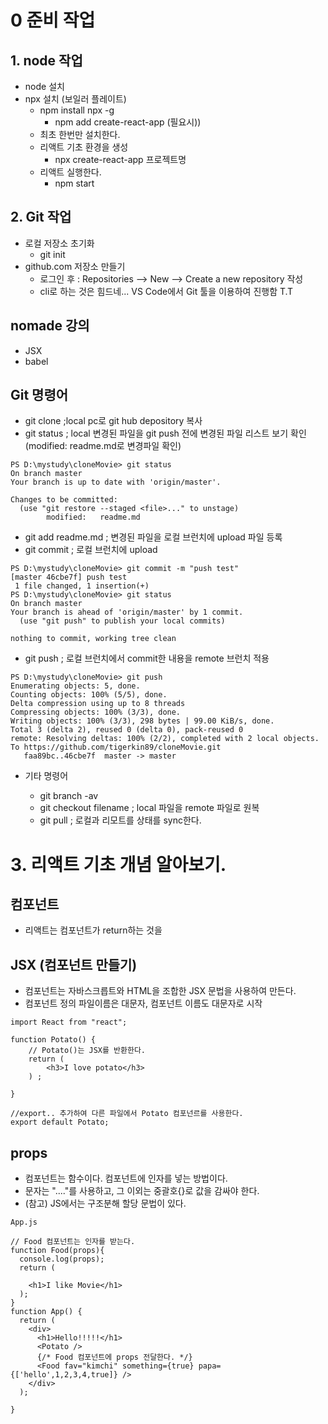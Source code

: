 # 0 준비 작업

## 1. node 작업
- node 설치
- npx 설치 (보일러 플레이트)
  - npm install npx -g
    - npm add create-react-app (필요시))
  - 최초 한번만 설치한다.
  - 리액트 기초 환경을 생성
    - npx create-react-app 프로젝트명
  - 리액트 실행한다.
    - npm start

## 2. Git 작업

- 로컬 저장소 초기화
  - git init
- github.com 저장소 만들기
  - 로그인 후 : Repositories --> New --> Create a new repository 작성
  - cli로 하는 것은 힘드네... VS Code에서 Git 툴을 이용하여 진행함 T.T

## nomade 강의

- JSX
- babel

## Git 명령어

- git clone ;local pc로 git hub depository 복사 
- git status ; local 변경된 파일을 git push 전에 변경된 파일 리스트 보기 확인 (modified: readme.md로 변경파일 확인)
```````
PS D:\mystudy\cloneMovie> git status
On branch master
Your branch is up to date with 'origin/master'.

Changes to be committed:
  (use "git restore --staged <file>..." to unstage)
        modified:   readme.md
```````
- git add readme.md ; 변경된 파일을 로컬 브런치에 upload 파일 등록
- git commit ; 로컬 브런치에 upload
````````
PS D:\mystudy\cloneMovie> git commit -m "push test"
[master 46cbe7f] push test
 1 file changed, 1 insertion(+)
PS D:\mystudy\cloneMovie> git status
On branch master
Your branch is ahead of 'origin/master' by 1 commit.
  (use "git push" to publish your local commits)

nothing to commit, working tree clean
`````````
- git push ; 로컬 브런치에서 commit한 내용을  remote 브런치 적용
````````
PS D:\mystudy\cloneMovie> git push
Enumerating objects: 5, done.
Counting objects: 100% (5/5), done.
Delta compression using up to 8 threads
Compressing objects: 100% (3/3), done.
Writing objects: 100% (3/3), 298 bytes | 99.00 KiB/s, done.
Total 3 (delta 2), reused 0 (delta 0), pack-reused 0
remote: Resolving deltas: 100% (2/2), completed with 2 local objects.
To https://github.com/tigerkin89/cloneMovie.git
   faa89bc..46cbe7f  master -> master
``````````

- 기타 명령어
  
  - git branch -av
  - git checkout filename ; local 파일을 remote 파일로 원복
  - git pull ; 로컬과 리모트를 상태를 sync한다.

# 3. 리액트 기초 개념 알아보기.

## 컴포넌트
- 리액트는 컴포넌트가 return하는 것을 


## JSX (컴포넌트 만들기)
- 컴포넌트는 자바스크릅트와 HTML을 조합한 JSX 문법을 사용하여 만든다.
- 컴포넌트 정의 파일이름은 대문자, 컴포넌트 이름도 대문자로 시작

``````
import React from "react";

function Potato() {
    // Potato()는 JSX를 반환한다.
    return (
        <h3>I love potato</h3>
    ) ;
    
}

//export.. 추가하여 다른 파일에서 Potato 컴포넌르를 사용한다.
export default Potato;
``````

## props
- 컴포넌트는 함수이다. 컴포넌트에 인자를 넣는 방법이다.
- 문자는 "...."를 사용하고, 그 이외는 중괄호{}로 값을 감싸야 한다.
- (참고) JS에서는 구조분해 할당 문법이 있다.

`````````
App.js

// Food 컴포넌트는 인자를 받는다.
function Food(props){
  console.log(props);
  return (
    
    <h1>I like Movie</h1>
  );
}
function App() {
  return (
    <div>
      <h1>Hello!!!!!</h1>
      <Potato />
      {/* Food 컴포넌트에 props 전달한다. */}
      <Food fav="kimchi" something={true} papa={['hello',1,2,3,4,true]} />
    </div>
  );

}

``````````